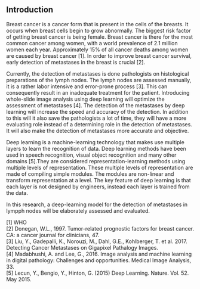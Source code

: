 ## Introduction
 
Breast cancer is  a cancer form that is present in the cells of the breasts. It occurs when breast cells begin to grow abnormally. The biggest risk factor of getting breast cancer is being female. Breast cancer is there for the most common cancer among women, with a world prevalence of 2.1 million women each year. Approximately 15% of all cancer deaths among women are caused by breast cancer [1]. In order to improve breast cancer survival, early detection of metastases in the breast is crucial [2].<br/> 

Currently, the detection of metastases is done pathologists on histological preparations of the lymph nodes. The lymph nodes are assessed manually, it is a rather labor intensive and error-prone process [3]. This can consequently result in an inadequate treatment for the patient. Introducing whole-slide image analysis using deep learning will optimize the assessment of metastases [4]. The detection of the metastases by deep learning will increase the speed and accuracy of the detection. In addition to this will it also save the pathologists a lot of time, they will have a more evaluating role instead of a determining role in the detection of metastases. It will also make the detection of metastases more accurate and objective.<br/>

Deep learning is a machine-learning technology that makes use multiple layers to learn the recognition of data. Deep learning methods have been used in speech recognition, visual object recognition and many other domains [5].They are considered representation-learning methods using multiple levels of representation. These multiple levels of representation are made of compiling simple modules. The modules are non-linear and transform representation at a level. The key feature of deep learning is that each layer is not designed by engineers, instead each layer is trained from the data.<br/>

In this research, a deep-learning model for the detection of metastases in lympph nodes will be elaborately assessed and evaluated. 

[1] WHO <br/>
[2] Donegan, W.L., 1997. Tumor-related prognostic factors for breast cancer. CA: a cancer journal for clinicians, 47. <br/>
[3] Liu, Y., Gadepalli, K., Norouzi, M., Dahl, G.E., Kohlberger, T. et al. 2017. Detecting Cancer Metastases on Gigapixel Pathalogy Images. <br/>
[4] Madabhushi, A. and Lee, G., 2016. Image analysis and machine learning in digital pathology: Challenges and opportunities. Medical Image Analysis, 33.<br/>
[5] Lecun, Y., Bengio, Y., Hinton, G. (2015) Deep Learning. Nature. Vol. 52. May 2015.<br/>

